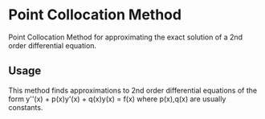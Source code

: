 # Point Collocation Method
 Point Collocation Method for approximating the exact solution of a 2nd order differential equation.

## Usage
This method finds approximations to 2nd order differential equations of the form y''(x) + p(x)y'(x) + q(x)y(x) = f(x) where p(x),q(x) are usually constants.
